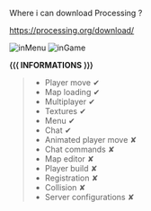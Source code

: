 Where i can download Processing ?

https://processing.org/download/

![inMenu](https://raw.githubusercontent.com/GeorgeSikora/PIXEL-MMORPG/master/screenshots/inMenu.png)
![inGame](https://raw.githubusercontent.com/GeorgeSikora/PIXEL-MMORPG/master/screenshots/inGame.png)

**⟨⟨⟨ INFORMATIONS ⟩⟩⟩**
>- Player move ✔
>- Map loading ✔
>- Multiplayer ✔
>- Textures ✔
>- Menu ✔
>- Chat ✔
>- Animated player move ✘
>- Chat commands ✘
>- Map editor ✘
>- Player build ✘
>- Registration ✘
>- Collision ✘
>- Server configurations ✘
